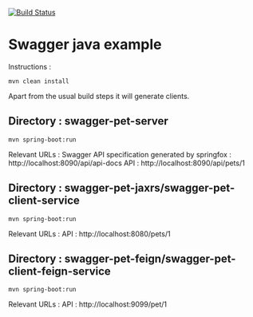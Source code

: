 [![Build Status](https://travis-ci.org/ExampleDriven/swagger-java-spring-example.svg)](https://travis-ci.org/ExampleDriven/swagger-java-spring-example)
# Swagger java example

Instructions :

```shell
mvn clean install
```

Apart from the usual build steps it will generate clients.


## Directory : swagger-pet-server

```shell
mvn spring-boot:run
```

Relevant URLs :
Swagger API specification generated by springfox : http://localhost:8090/api/api-docs
API : http://localhost:8090/api/pets/1

## Directory : swagger-pet-jaxrs/swagger-pet-client-service

```shell
mvn spring-boot:run
```

Relevant URLs :
API : http://localhost:8080/pets/1


## Directory : swagger-pet-feign/swagger-pet-client-feign-service

```shell
mvn spring-boot:run
```

Relevant URLs :
API : http://localhost:9099/pet/1